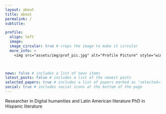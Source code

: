```yaml
---
layout: about
title: about
permalink: /
subtitle: 

profile:
  align: left
  image: 
  image_circular: true # crops the image to make it circular
  more_info: >
    <img src="assets/img/prof_pic.jpg" alt="Profile Picture" style="width: 160px; height: 200px; border-radius: 50%; float: right;">

    

news: false # includes a list of news items
latest_posts: false # includes a list of the newest posts
selected_papers: true # includes a list of papers marked as "selected={true}"
social: true # includes social icons at the bottom of the page
---
```





Researcher in Digital humanities and Latin American literature
PhD in Hispanic literature 

